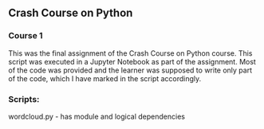 ## Crash Course on Python
### Course 1

This was the final assignment of the Crash Course on Python course.
This script was executed in a Jupyter Notebook as part of the assignment.
Most of the code was provided and the learner was supposed to write
only part of the code, which I have marked in the script accordingly.

### Scripts:
wordcloud.py - has module and logical dependencies
